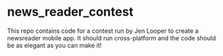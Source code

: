 # news_reader_contest
This repo contains code for a contest run by Jen Looper to create a newsreader mobile app. It should run cross-platform and the code should be as elegant as you can make it!

